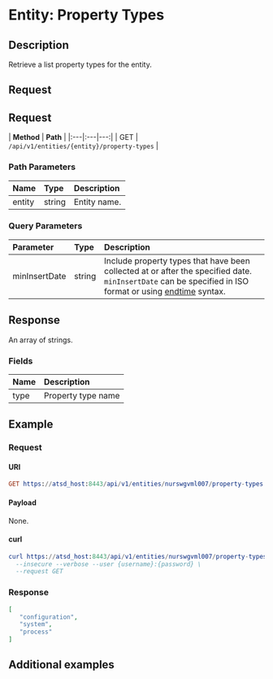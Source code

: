 # Entity: Property Types

## Description

Retrieve a list property types for the entity. 

## Request

## Request

| **Method** | **Path** | 
|:---|:---|---:|
| GET | `/api/v1/entities/{entity}/property-types` |

### Path Parameters 

|**Name**|**Type**|**Description**|
|:---|:---|:---|
| entity |string|Entity name.|

### Query Parameters 

| **Parameter** | **Type** | **Description** |
|:---|:---|:---|
| minInsertDate | string | Include property types that have been collected at or after the specified date. <br>`minInsertDate` can be specified in ISO format or using [endtime](/end-time-syntax.md) syntax. |

## Response

An array of strings.

### Fields

| **Name**       | **Description** |
|:---|:---|
| type | Property type name |

## Example

### Request

#### URI

```elm
GET https://atsd_host:8443/api/v1/entities/nurswgvml007/property-types
```

#### Payload

None.

#### curl

```elm
curl https://atsd_host:8443/api/v1/entities/nurswgvml007/property-types \
  --insecure --verbose --user {username}:{password} \
  --request GET
  ```
### Response

```json
[
   "configuration", 
   "system",
   "process"
]
```

## Additional examples




